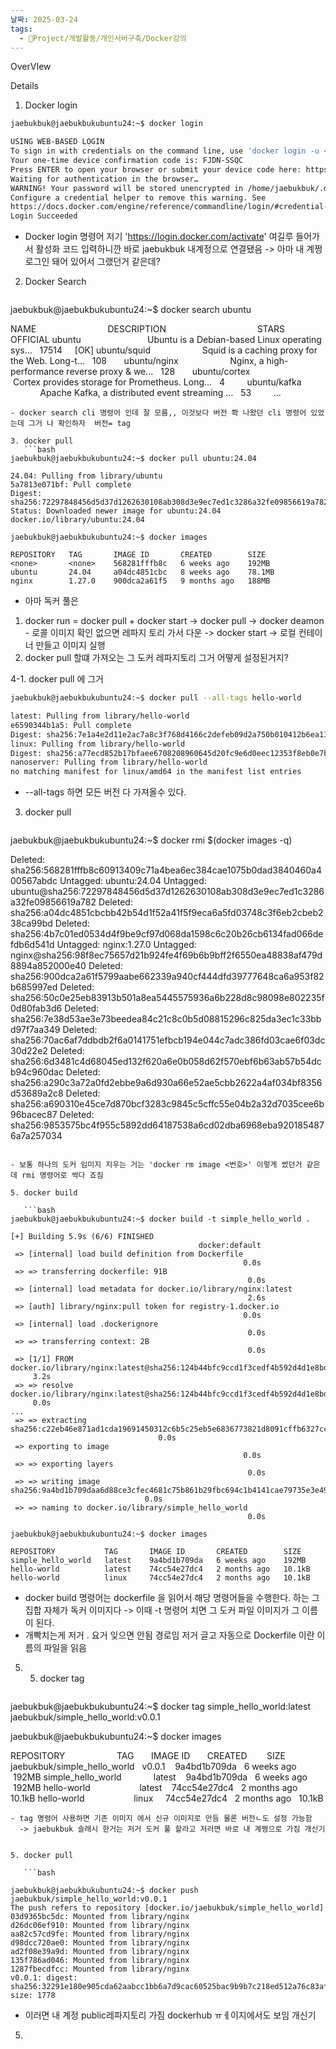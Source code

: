 ```yaml
---
날짜: 2025-03-24
tags:
  - 🐲Project/개발활동/개인서버구축/Docker강의
---
```

OverVIew



Details

1. Docker login
```bash
jaebukbuk@jaebukbukubuntu24:~$ docker login

USING WEB-BASED LOGIN
To sign in with credentials on the command line, use 'docker login -u <username>'
Your one-time device confirmation code is: FJDN-SSQC
Press ENTER to open your browser or submit your device code here: https://login.docker.com/activate
Waiting for authentication in the browser…
WARNING! Your password will be stored unencrypted in /home/jaebukbuk/.docker/config.json.
Configure a credential helper to remove this warning. See
https://docs.docker.com/engine/reference/commandline/login/#credential-stores
Login Succeeded

```
- Docker login 명령어 저기 'https://login.docker.com/activate'  여길루 들어가서 활성화 코드 입력하니깐 바로 jaebukbuk 내계정으로 연결됐음
  -> 아마 내 계쩡 로그인 돼어 있어서 그랬던거 같은데?

2. Docker Search
   ```bash
jaebukbuk@jaebukbukubuntu24:~$ docker search ubuntu

NAME                             DESCRIPTION                                     STARS     OFFICIAL
ubuntu                           Ubuntu is a Debian-based Linux operating sys…   17514     [OK]
ubuntu/squid                     Squid is a caching proxy for the Web. Long-t…   108      
ubuntu/nginx                     Nginx, a high-performance reverse proxy & we…   128      
ubuntu/cortex                    Cortex provides storage for Prometheus. Long…   4        
ubuntu/kafka                     Apache Kafka, a distributed event streaming …   53        
...

```
- docker search cli 명령어 인데 잘 모름,, 이것보다 버전 쫙 나왔던 cli 명령어 있었는데 그거 나 확인하자  버전= tag

3. docker pull
   ```bash
jaebukbuk@jaebukbukubuntu24:~$ docker pull ubuntu:24.04

24.04: Pulling from library/ubuntu
5a7813e071bf: Pull complete
Digest: sha256:72297848456d5d37d1262630108ab308d3e9ec7ed1c3286a32fe09856619a782
Status: Downloaded newer image for ubuntu:24.04
docker.io/library/ubuntu:24.04

jaebukbuk@jaebukbukubuntu24:~$ docker images

REPOSITORY   TAG       IMAGE ID       CREATED        SIZE
<none>       <none>    568281fffb8c   6 weeks ago    192MB
ubuntu       24.04     a04dc4851cbc   8 weeks ago    78.1MB
nginx        1.27.0    900dca2a61f5   9 months ago   188MB     

```

-  아마 독커 풀은 
  1. docker run = docker pull + docker start
     -> docker pull -> docker deamon - 로콜 이미지 확인 없으면 레파지 토리 가서 다운
     -> docker start -> 로컬 컨테이너 만들고 이미지 실행
  2. docker pull 할떄 가져오는 그 도커 레파지토리 그거 어떻게 설정된거지?


4-1.  docker pull 에 그거 
   ```bash
jaebukbuk@jaebukbukubuntu24:~$ docker pull --all-tags hello-world

latest: Pulling from library/hello-world
e6590344b1a5: Pull complete
Digest: sha256:7e1a4e2d11e2ac7a8c3f768d4166c2defeb09d2a750b010412b6ea13de1efb19
linux: Pulling from library/hello-world
Digest: sha256:a77ecd852b17bfaee6708208960645d20fc9e6d0eec12353f8eb0e7b94bb647a
nanoserver: Pulling from library/hello-world
no matching manifest for linux/amd64 in the manifest list entries

```
- --all-tags 하면 모든 버전 다 가져올수 있다.

3. docker pull
   ```bash
jaebukbuk@jaebukbukubuntu24:~$ docker rmi $(docker images -q)

Deleted: sha256:568281fffb8c60913409c71a4bea6ec384cae1075b0dad3840460a400567abdc
Untagged: ubuntu:24.04
Untagged: ubuntu@sha256:72297848456d5d37d1262630108ab308d3e9ec7ed1c3286a32fe09856619a782
Deleted: sha256:a04dc4851cbcbb42b54d1f52a41f5f9eca6a5fd03748c3f6eb2cbeb238ca99bd
Deleted: sha256:4b7c01ed0534d4f9be9cf97d068da1598c6c20b26cb6134fad066defdb6d541d
Untagged: nginx:1.27.0
Untagged: nginx@sha256:98f8ec75657d21b924fe4f69b6b9bff2f6550ea48838af479d8894a852000e40
Deleted: sha256:900dca2a61f5799aabe662339a940cf444dfd39777648ca6a953f82b685997ed
Deleted: sha256:50c0e25eb83913b501a8ea5445575936a6b228d8c98098e802235f0d80fab3d6
Deleted: sha256:7e38d53ae3e73beedea84c21c8c0b5d08815296c825da3ec1c33bbd97f7aa349
Deleted: sha256:70ac6af7ddbdb2f6a0141751efbcb194e044c7adc386fd03cae6f03dc30d22e2
Deleted: sha256:6d3481c4d68045ed132f620a6e0b058d62f570ebf6b63ab57b54dcb94c960dac
Deleted: sha256:a290c3a72a0fd2ebbe9a6d930a66e52ae5cbb2622a4af034bf8356d53689a2c8
Deleted: sha256:a690310e45ce7d870bcf3283c9845c5cffc55e04b2a32d7035cee6b96bacec87
Deleted: sha256:9853575bc4f955c5892dd64187538a6cd02dba6968eba9201854876a7a257034  

```

- 보통 하나의 도커 임미지 지우는 거는 'docker rm image <번호>' 이렇게 썼던거 같은데 rmi 명령어로 싹다 죠짐

5. docker build
   
   ```bash
jaebukbuk@jaebukbukubuntu24:~$ docker build -t simple_hello_world .

[+] Building 5.9s (6/6) FINISHED                                                                                 docker:default
 => [internal] load build definition from Dockerfile                                                                       0.0s
 => => transferring dockerfile: 91B                                                                                        0.0s
 => [internal] load metadata for docker.io/library/nginx:latest                                                            2.6s
 => [auth] library/nginx:pull token for registry-1.docker.io                                                               0.0s
 => [internal] load .dockerignore                                                                                          0.0s
 => => transferring context: 2B                                                                                            0.0s
 => [1/1] FROM docker.io/library/nginx:latest@sha256:124b44bfc9ccd1f3cedf4b592d4d1e8bddb78b51ec2ed5056c52d3692baebc19      3.2s
 => => resolve docker.io/library/nginx:latest@sha256:124b44bfc9ccd1f3cedf4b592d4d1e8bddb78b51ec2ed5056c52d3692baebc19      0.0s
...
 => => extracting sha256:c22eb46e871ad1cda19691450312c6b5c25eb5e6836773821d8091cffb6327cc                                  0.0s
 => exporting to image                                                                                                     0.0s
 => => exporting layers                                                                                                    0.0s
 => => writing image sha256:9a4bd1b709daa6d88ce3cfec4681c75b861b29fbc694c1b4141cae79735e3e49                               0.0s
 => => naming to docker.io/library/simple_hello_world                                                                      0.0s

jaebukbuk@jaebukbukubuntu24:~$ docker images

REPOSITORY           TAG       IMAGE ID       CREATED        SIZE
simple_hello_world   latest    9a4bd1b709da   6 weeks ago    192MB
hello-world          latest    74cc54e27dc4   2 months ago   10.1kB
hello-world          linux     74cc54e27dc4   2 months ago   10.1kB

```

- docker build 명령어는 dockerfile 을 읽어서 해당 명령어들을 수행한다. 하는 그 집합 자체가 독커 이미지다
  -> 이때 -t 명령어 치면 그 도커 파일 이미지가 그 이름이 된다.
- 개빡치는게 저거 . 요거 잊으면 안됨 경로임 저거 글고 자동으로 Dockerfile 이란 이름의 파일을 읽음

5. 5. docker tag
   
   ```bash
jaebukbuk@jaebukbukubuntu24:~$ docker tag simple_hello_world:latest jaebukbuk/simple_hello_world:v0.0.1

jaebukbuk@jaebukbukubuntu24:~$ docker images

REPOSITORY                     TAG       IMAGE ID       CREATED        SIZE
jaebukbuk/simple_hello_world   v0.0.1    9a4bd1b709da   6 weeks ago    192MB
simple_hello_world             latest    9a4bd1b709da   6 weeks ago    192MB
hello-world                    latest    74cc54e27dc4   2 months ago   10.1kB
hello-world                    linux     74cc54e27dc4   2 months ago   10.1kB

```
- tag 명령어 사용하면 기존 이미지 에서 신규 이미지로 만듬 물론 버전ㄴ도 설정 가능함
  -> jaebukbuk 슬래시 한거는 저거 도커 풀 할라고 저러면 바로 내 계쩡으로 가짐 개신기


5. docker pull
   
   ```bash

jaebukbuk@jaebukbukubuntu24:~$ docker push jaebukbuk/simple_hello_world:v0.0.1
The push refers to repository [docker.io/jaebukbuk/simple_hello_world]
03d9365bc5dc: Mounted from library/nginx
d26dc06ef910: Mounted from library/nginx
aa82c57cd9fe: Mounted from library/nginx
d98dcc720ae0: Mounted from library/nginx
ad2f08e39a9d: Mounted from library/nginx
135f786ad046: Mounted from library/nginx
1287fbecdfcc: Mounted from library/nginx
v0.0.1: digest: sha256:32291e180e905cda62aabcc1bb6a7d9cac60525bac9b9b7c218ed512a76c83af size: 1778

```
- 이러면 내 계정 public레파지토리 가짐 dockerhub ㅠㅔ이지에서도 보임 개신기

5. 